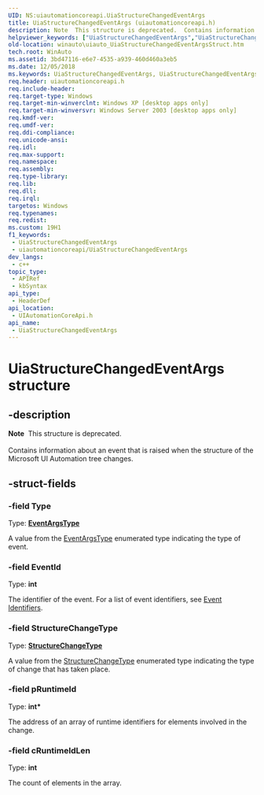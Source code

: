 ```yaml
---
UID: NS:uiautomationcoreapi.UiaStructureChangedEventArgs
title: UiaStructureChangedEventArgs (uiautomationcoreapi.h)
description: Note  This structure is deprecated.  Contains information about an event that is raised when the structure of the Microsoft UI Automation tree changes.
helpviewer_keywords: ["UiaStructureChangedEventArgs","UiaStructureChangedEventArgs structure [Windows Accessibility]","uiauto.uiauto_UiaStructureChangedEventArgsStruct","uiauto_UiaStructureChangedEventArgsStruct","uiautomationcoreapi/UiaStructureChangedEventArgs","winauto.uiauto_UiaStructureChangedEventArgsStruct"]
old-location: winauto\uiauto_UiaStructureChangedEventArgsStruct.htm
tech.root: WinAuto
ms.assetid: 3bd47116-e6e7-4535-a939-460d460a3eb5
ms.date: 12/05/2018
ms.keywords: UiaStructureChangedEventArgs, UiaStructureChangedEventArgs structure [Windows Accessibility], uiauto.uiauto_UiaStructureChangedEventArgsStruct, uiauto_UiaStructureChangedEventArgsStruct, uiautomationcoreapi/UiaStructureChangedEventArgs, winauto.uiauto_UiaStructureChangedEventArgsStruct
req.header: uiautomationcoreapi.h
req.include-header: 
req.target-type: Windows
req.target-min-winverclnt: Windows XP [desktop apps only]
req.target-min-winversvr: Windows Server 2003 [desktop apps only]
req.kmdf-ver: 
req.umdf-ver: 
req.ddi-compliance: 
req.unicode-ansi: 
req.idl: 
req.max-support: 
req.namespace: 
req.assembly: 
req.type-library: 
req.lib: 
req.dll: 
req.irql: 
targetos: Windows
req.typenames: 
req.redist: 
ms.custom: 19H1
f1_keywords:
 - UiaStructureChangedEventArgs
 - uiautomationcoreapi/UiaStructureChangedEventArgs
dev_langs:
 - c++
topic_type:
 - APIRef
 - kbSyntax
api_type:
 - HeaderDef
api_location:
 - UIAutomationCoreApi.h
api_name:
 - UiaStructureChangedEventArgs
---
```


# UiaStructureChangedEventArgs structure


## -description

<div class="alert"><b>Note</b>  This structure is deprecated.</div><div> </div> Contains information about an event that is raised when the structure of the Microsoft UI Automation tree changes.

## -struct-fields

### -field Type

Type: <b><a href="https://docs.microsoft.com/windows/desktop/api/uiautomationcoreapi/ne-uiautomationcoreapi-eventargstype">EventArgsType</a></b>

A value from the <a href="https://docs.microsoft.com/windows/desktop/api/uiautomationcoreapi/ne-uiautomationcoreapi-eventargstype">EventArgsType</a> enumerated type indicating the type of event.

### -field EventId

Type: <b>int</b>

The identifier of the event. For a list of event identifiers, see <a href="https://docs.microsoft.com/windows/desktop/WinAuto/uiauto-event-ids">Event Identifiers</a>.

### -field StructureChangeType

Type: <b><a href="https://docs.microsoft.com/windows/desktop/api/uiautomationcore/ne-uiautomationcore-structurechangetype">StructureChangeType</a></b>

A value from the <a href="https://docs.microsoft.com/windows/desktop/api/uiautomationcore/ne-uiautomationcore-structurechangetype">StructureChangeType</a> enumerated type indicating the type of change that has taken place.

### -field pRuntimeId

Type: <b>int*</b>

The address of an array of runtime identifiers for elements involved in the change.

### -field cRuntimeIdLen

Type: <b>int</b>

The count of elements in the array.

